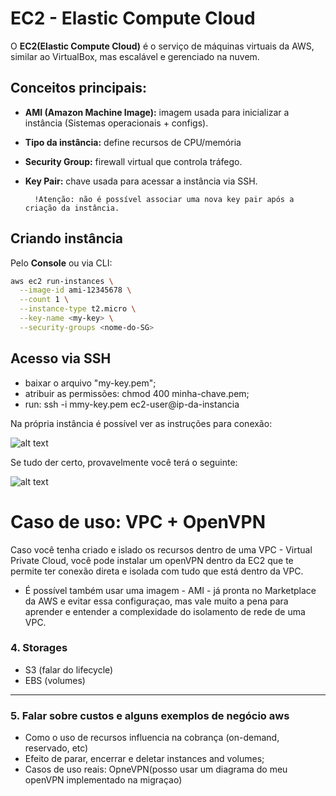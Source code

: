 
# EC2 - Elastic Compute Cloud

O **EC2(Elastic Compute Cloud)** é o serviço de máquinas virtuais da AWS, similar ao VirtualBox, mas escalável e gerenciado na nuvem.

## Conceitos principais:
- **AMI (Amazon Machine Image):** imagem usada para inicializar a instância (Sistemas operacionais + configs). 
- **Tipo da instância:** define recursos de CPU/memória 
- **Security Group:** firewall virtual que controla tráfego.  
- **Key Pair:** chave usada para acessar a instância via SSH.
        
        !Atenção: não é possível associar uma nova key pair após a criação da instância.

## Criando instância

Pelo **Console** ou via CLI:  

```bash
aws ec2 run-instances \
  --image-id ami-12345678 \
  --count 1 \
  --instance-type t2.micro \
  --key-name <my-key> \
  --security-groups <nome-do-SG>
````

## Acesso via SSH

- baixar o arquivo "my-key.pem";
- atribuir as permissões: chmod 400 minha-chave.pem;
- run: ssh -i mmy-key.pem ec2-user@ip-da-instancia


Na própria instância é possível ver as instruções para conexão:

![alt text](image.png)



Se tudo der certo, provavelmente você terá o seguinte:

![alt text](<Screenshot 2025-09-03 at 9.02.06 PM.png>)




# Caso de uso: VPC + OpenVPN

Caso você tenha criado e islado os recursos dentro de uma VPC - Virtual Private Cloud, você pode instalar um openVPN dentro da EC2 que te permite ter conexão direta e isolada com tudo que está dentro da VPC.
* É possível também usar uma imagem - AMI - já pronta no Marketplace da AWS e evitar essa configuraçao, mas vale muito a pena para aprender e entender a complexidade do isolamento de rede de uma VPC.



### 4. Storages
- S3 (falar do lifecycle)
- EBS (volumes)

---
### 5. Falar sobre custos e alguns exemplos de negócio aws

- Como o uso de recursos influencia na cobrança (on-demand, reservado, etc)
- Efeito de parar, encerrar e deletar instances and volumes;
- Casos de uso reais: OpneVPN(posso usar um diagrama do meu openVPN implementado na migraçao)

